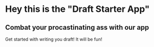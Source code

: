 # Hey this is the "Draft Starter App"

## Combat your procastinating ass with our app

Get started with writing you draft!
It will be fun!
